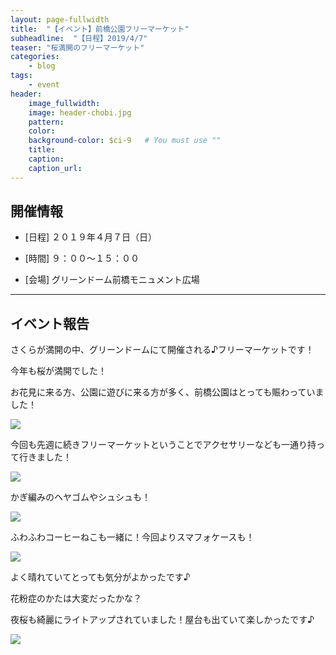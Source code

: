 ```yaml
---
layout: page-fullwidth
title:  "【イベント】前橋公園フリーマーケット"
subheadline:  "【日程】2019/4/7"
teaser: "桜満開のフリーマーケット"
categories:
    - blog
tags:
    - event
header:
    image_fullwidth:
    image: header-chobi.jpg
    pattern:
    color:
    background-color: $ci-9   # You must use ""
    title:
    caption:
    caption_url:
---
```


## 開催情報

* [日程] ２０１９年４月７日（日）

* [時間] ９：００～１５：００

* [会場] グリーンドーム前橋モニュメント広場

---

## イベント報告

さくらが満開の中、グリーンドームにて開催される♪フリーマーケットです！ 

今年も桜が満開でした！

お花見に来る方、公園に遊びに来る方が多く、前橋公園はとっても賑わっていました！

![](https://lh3.googleusercontent.com/pw/ACtC-3cw2i9rTs9KLqgt2htZzxLiGsFfvAlaRWJ8NFA54euQVTUpVtdexEAp1-5u7R_L5dvrTraD_CAgKlMyXarlvJD8pKb1IBBJGPcQm8rLLgIRvDBC2JTHYX0nuEdSLijIVtWORX9Wi0j79WP5Lm3r3f4t=w847-h635-no?authuser=2)

今回も先週に続きフリーマーケットということでアクセサリーなども一通り持って行きました！

![](https://lh3.googleusercontent.com/pw/ACtC-3fVfe-sbFnoNGY7MglDtQDE9aWqJGdsZW80xEnOObYtMYTxpUC-pHV09SmT3lnS0SuyCYzH8oYWoUukf9drz2Ne6BYCYedq-auWytknw2IIkbIc9LMHr7A-8hXmk9QrXBsbTJqxC6mlydEjcGo59Cqb=w847-h635-no?authuser=2)

かぎ編みのヘヤゴムやシュシュも！

![](https://lh3.googleusercontent.com/pw/ACtC-3eZ7KyKH295Ua5KrpLMgMmiCtS13gjgV4lVuBNwPwqwszX8fqcWWmdLqpi-_2NxbsAP5aPAj9prSPqZbI0c7qf-YuVYBVqwlHbm7XTDfrNfYO5rQiIC265hcVe29lZzN931PiH87R-Mns7646lG6TU-=w477-h635-no?authuser=2)

ふわふわコーヒーねこも一緒に！今回よりスマフォケースも！

![](https://lh3.googleusercontent.com/pw/ACtC-3eSazfWPv8_9Uw6HjXwXrWTO1sT5x1sBOJG5itrLjMxQtDtTVL8FGofWTfA5ANmNHpaY88zqQmxIg4dN6f7TlyA1bkh-JEg-XDgImt5P-vNdDzCFQz6f55knvBVZR8uchw_lgHXIRCjGUpaOE7SoByx=w477-h635-no?authuser=2)

よく晴れていてとっても気分がよかったです♪

花粉症のかたは大変だったかな？

夜桜も綺麗にライトアップされていました！屋台も出ていて楽しかったです♪

![](https://lh3.googleusercontent.com/pw/ACtC-3eAXDn45-tXJj2T-Ftaloki32Cw1Tf5apElVlpJ5Ka-G8rcPVbBbZ8lQlhjsbqsqxuG9IHGF6TAouENNnJ4_8Nuf8ZLLD9imJoZQ3kb4eWE9R3Chg5W63RRLx-mTUeJTFeN-Ckjh3YrDrYfs9GbKTmo=s635-no?authuser=2)